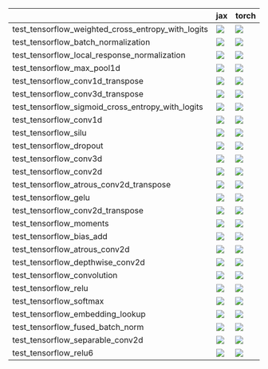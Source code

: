|                                                    | jax                                                                                                                                                                                    | torch                                                                                                                                                                                  | tensorflow                                                                                                                                                                             | numpy                                                                                                                                                                                  |
|:---------------------------------------------------|:---------------------------------------------------------------------------------------------------------------------------------------------------------------------------------------|:---------------------------------------------------------------------------------------------------------------------------------------------------------------------------------------|:---------------------------------------------------------------------------------------------------------------------------------------------------------------------------------------|:---------------------------------------------------------------------------------------------------------------------------------------------------------------------------------------|
| test_tensorflow_weighted_cross_entropy_with_logits | <a href="https://github.com/unifyai/ivy/actions/runs/4337443410/jobs/7573445534" rel="noopener noreferrer" target="_blank"><img src=https://img.shields.io/badge/-success-success></a> | <a href="https://github.com/unifyai/ivy/actions/runs/4337443410/jobs/7573445534" rel="noopener noreferrer" target="_blank"><img src=https://img.shields.io/badge/-success-success></a> | <a href="https://github.com/unifyai/ivy/actions/runs/4337443410/jobs/7573445534" rel="noopener noreferrer" target="_blank"><img src=https://img.shields.io/badge/-success-success></a> | <a href="https://github.com/unifyai/ivy/actions/runs/4337443410/jobs/7573445534" rel="noopener noreferrer" target="_blank"><img src=https://img.shields.io/badge/-success-success></a> |
| test_tensorflow_batch_normalization                | <a href="https://github.com/unifyai/ivy/actions/runs/4358298791/jobs/7618685891" rel="noopener noreferrer" target="_blank"><img src=https://img.shields.io/badge/-success-success></a> | <a href="https://github.com/unifyai/ivy/actions/runs/4358298791/jobs/7618685891" rel="noopener noreferrer" target="_blank"><img src=https://img.shields.io/badge/-success-success></a> | <a href="https://github.com/unifyai/ivy/actions/runs/4358298791/jobs/7618685891" rel="noopener noreferrer" target="_blank"><img src=https://img.shields.io/badge/-success-success></a> | <a href="https://github.com/unifyai/ivy/actions/runs/4358298791/jobs/7618685891" rel="noopener noreferrer" target="_blank"><img src=https://img.shields.io/badge/-success-success></a> |
| test_tensorflow_local_response_normalization       | <a href="https://github.com/unifyai/ivy/actions/runs/4358738743/jobs/7619692382" rel="noopener noreferrer" target="_blank"><img src=https://img.shields.io/badge/-failure-red></a>     | <a href="https://github.com/unifyai/ivy/actions/runs/4358738743/jobs/7619692382" rel="noopener noreferrer" target="_blank"><img src=https://img.shields.io/badge/-failure-red></a>     | <a href="https://github.com/unifyai/ivy/actions/runs/4358738743/jobs/7619692382" rel="noopener noreferrer" target="_blank"><img src=https://img.shields.io/badge/-failure-red></a>     | <a href="https://github.com/unifyai/ivy/actions/runs/4358738743/jobs/7619692382" rel="noopener noreferrer" target="_blank"><img src=https://img.shields.io/badge/-failure-red></a>     |
| test_tensorflow_max_pool1d                         | <a href="https://github.com/unifyai/ivy/actions/runs/4358738743/jobs/7619692382" rel="noopener noreferrer" target="_blank"><img src=https://img.shields.io/badge/-success-success></a> | <a href="https://github.com/unifyai/ivy/actions/runs/4337443410/jobs/7573445534" rel="noopener noreferrer" target="_blank"><img src=https://img.shields.io/badge/-success-success></a> | <a href="https://github.com/unifyai/ivy/actions/runs/4337443410/jobs/7573445534" rel="noopener noreferrer" target="_blank"><img src=https://img.shields.io/badge/-success-success></a> | <a href="https://github.com/unifyai/ivy/actions/runs/4337443410/jobs/7573445534" rel="noopener noreferrer" target="_blank"><img src=https://img.shields.io/badge/-success-success></a> |
| test_tensorflow_conv1d_transpose                   | <a href="https://github.com/unifyai/ivy/actions/runs/4358298791/jobs/7618685891" rel="noopener noreferrer" target="_blank"><img src=https://img.shields.io/badge/-success-success></a> | <a href="https://github.com/unifyai/ivy/actions/runs/4358298791/jobs/7618685891" rel="noopener noreferrer" target="_blank"><img src=https://img.shields.io/badge/-success-success></a> | <a href="https://github.com/unifyai/ivy/actions/runs/4358298791/jobs/7618685891" rel="noopener noreferrer" target="_blank"><img src=https://img.shields.io/badge/-success-success></a> | <a href="https://github.com/unifyai/ivy/actions/runs/4358298791/jobs/7618685891" rel="noopener noreferrer" target="_blank"><img src=https://img.shields.io/badge/-success-success></a> |
| test_tensorflow_conv3d_transpose                   | <a href="https://github.com/unifyai/ivy/actions/runs/4358298791/jobs/7618685891" rel="noopener noreferrer" target="_blank"><img src=https://img.shields.io/badge/-success-success></a> | <a href="https://github.com/unifyai/ivy/actions/runs/4358298791/jobs/7618685891" rel="noopener noreferrer" target="_blank"><img src=https://img.shields.io/badge/-success-success></a> | <a href="https://github.com/unifyai/ivy/actions/runs/4358298791/jobs/7618685891" rel="noopener noreferrer" target="_blank"><img src=https://img.shields.io/badge/-success-success></a> | <a href="https://github.com/unifyai/ivy/actions/runs/4358298791/jobs/7618685891" rel="noopener noreferrer" target="_blank"><img src=https://img.shields.io/badge/-success-success></a> |
| test_tensorflow_sigmoid_cross_entropy_with_logits  | <a href="https://github.com/unifyai/ivy/actions/runs/4337443410/jobs/7573445534" rel="noopener noreferrer" target="_blank"><img src=https://img.shields.io/badge/-success-success></a> | <a href="https://github.com/unifyai/ivy/actions/runs/4337443410/jobs/7573445534" rel="noopener noreferrer" target="_blank"><img src=https://img.shields.io/badge/-success-success></a> | <a href="https://github.com/unifyai/ivy/actions/runs/4337443410/jobs/7573445534" rel="noopener noreferrer" target="_blank"><img src=https://img.shields.io/badge/-success-success></a> | <a href="https://github.com/unifyai/ivy/actions/runs/4337443410/jobs/7573445534" rel="noopener noreferrer" target="_blank"><img src=https://img.shields.io/badge/-success-success></a> |
| test_tensorflow_conv1d                             | <a href="https://github.com/unifyai/ivy/actions/runs/4358298791/jobs/7618685891" rel="noopener noreferrer" target="_blank"><img src=https://img.shields.io/badge/-success-success></a> | <a href="https://github.com/unifyai/ivy/actions/runs/4358298791/jobs/7618685891" rel="noopener noreferrer" target="_blank"><img src=https://img.shields.io/badge/-success-success></a> | <a href="https://github.com/unifyai/ivy/actions/runs/4358298791/jobs/7618685891" rel="noopener noreferrer" target="_blank"><img src=https://img.shields.io/badge/-success-success></a> | <a href="https://github.com/unifyai/ivy/actions/runs/4358298791/jobs/7618685891" rel="noopener noreferrer" target="_blank"><img src=https://img.shields.io/badge/-success-success></a> |
| test_tensorflow_silu                               | <a href="https://github.com/unifyai/ivy/actions/runs/4337443410/jobs/7573445534" rel="noopener noreferrer" target="_blank"><img src=https://img.shields.io/badge/-success-success></a> | <a href="https://github.com/unifyai/ivy/actions/runs/4337443410/jobs/7573445534" rel="noopener noreferrer" target="_blank"><img src=https://img.shields.io/badge/-success-success></a> | <a href="https://github.com/unifyai/ivy/actions/runs/4337443410/jobs/7573445534" rel="noopener noreferrer" target="_blank"><img src=https://img.shields.io/badge/-success-success></a> | <a href="https://github.com/unifyai/ivy/actions/runs/4337443410/jobs/7573445534" rel="noopener noreferrer" target="_blank"><img src=https://img.shields.io/badge/-success-success></a> |
| test_tensorflow_dropout                            | <a href="https://github.com/unifyai/ivy/actions/runs/4358298791/jobs/7618685891" rel="noopener noreferrer" target="_blank"><img src=https://img.shields.io/badge/-success-success></a> | <a href="https://github.com/unifyai/ivy/actions/runs/4358298791/jobs/7618685891" rel="noopener noreferrer" target="_blank"><img src=https://img.shields.io/badge/-success-success></a> | <a href="https://github.com/unifyai/ivy/actions/runs/4358298791/jobs/7618685891" rel="noopener noreferrer" target="_blank"><img src=https://img.shields.io/badge/-success-success></a> | <a href="https://github.com/unifyai/ivy/actions/runs/4358298791/jobs/7618685891" rel="noopener noreferrer" target="_blank"><img src=https://img.shields.io/badge/-success-success></a> |
| test_tensorflow_conv3d                             | <a href="https://github.com/unifyai/ivy/actions/runs/4358298791/jobs/7618685891" rel="noopener noreferrer" target="_blank"><img src=https://img.shields.io/badge/-success-success></a> | <a href="https://github.com/unifyai/ivy/actions/runs/4358298791/jobs/7618685891" rel="noopener noreferrer" target="_blank"><img src=https://img.shields.io/badge/-success-success></a> | <a href="https://github.com/unifyai/ivy/actions/runs/4358298791/jobs/7618685891" rel="noopener noreferrer" target="_blank"><img src=https://img.shields.io/badge/-success-success></a> | <a href="https://github.com/unifyai/ivy/actions/runs/4358298791/jobs/7618685891" rel="noopener noreferrer" target="_blank"><img src=https://img.shields.io/badge/-success-success></a> |
| test_tensorflow_conv2d                             | <a href="https://github.com/unifyai/ivy/actions/runs/4358298791/jobs/7618685891" rel="noopener noreferrer" target="_blank"><img src=https://img.shields.io/badge/-success-success></a> | <a href="https://github.com/unifyai/ivy/actions/runs/4358298791/jobs/7618685891" rel="noopener noreferrer" target="_blank"><img src=https://img.shields.io/badge/-success-success></a> | <a href="https://github.com/unifyai/ivy/actions/runs/4358298791/jobs/7618685891" rel="noopener noreferrer" target="_blank"><img src=https://img.shields.io/badge/-success-success></a> | <a href="https://github.com/unifyai/ivy/actions/runs/4358298791/jobs/7618685891" rel="noopener noreferrer" target="_blank"><img src=https://img.shields.io/badge/-success-success></a> |
| test_tensorflow_atrous_conv2d_transpose            | <a href="https://github.com/unifyai/ivy/actions/runs/4358298791/jobs/7618685891" rel="noopener noreferrer" target="_blank"><img src=https://img.shields.io/badge/-success-success></a> | <a href="https://github.com/unifyai/ivy/actions/runs/4358298791/jobs/7618685891" rel="noopener noreferrer" target="_blank"><img src=https://img.shields.io/badge/-success-success></a> | <a href="https://github.com/unifyai/ivy/actions/runs/4358298791/jobs/7618685891" rel="noopener noreferrer" target="_blank"><img src=https://img.shields.io/badge/-success-success></a> | <a href="https://github.com/unifyai/ivy/actions/runs/4358298791/jobs/7618685891" rel="noopener noreferrer" target="_blank"><img src=https://img.shields.io/badge/-success-success></a> |
| test_tensorflow_gelu                               | <a href="https://github.com/unifyai/ivy/actions/runs/4358738743/jobs/7619692382" rel="noopener noreferrer" target="_blank"><img src=https://img.shields.io/badge/-success-success></a> | <a href="https://github.com/unifyai/ivy/actions/runs/4358738743/jobs/7619692382" rel="noopener noreferrer" target="_blank"><img src=https://img.shields.io/badge/-failure-red></a>     | <a href="https://github.com/unifyai/ivy/actions/runs/4358738743/jobs/7619692382" rel="noopener noreferrer" target="_blank"><img src=https://img.shields.io/badge/-success-success></a> | <a href="https://github.com/unifyai/ivy/actions/runs/4358738743/jobs/7619692382" rel="noopener noreferrer" target="_blank"><img src=https://img.shields.io/badge/-success-success></a> |
| test_tensorflow_conv2d_transpose                   | <a href="https://github.com/unifyai/ivy/actions/runs/4358298791/jobs/7618685891" rel="noopener noreferrer" target="_blank"><img src=https://img.shields.io/badge/-success-success></a> | <a href="https://github.com/unifyai/ivy/actions/runs/4358298791/jobs/7618685891" rel="noopener noreferrer" target="_blank"><img src=https://img.shields.io/badge/-success-success></a> | <a href="https://github.com/unifyai/ivy/actions/runs/4358298791/jobs/7618685891" rel="noopener noreferrer" target="_blank"><img src=https://img.shields.io/badge/-success-success></a> | <a href="https://github.com/unifyai/ivy/actions/runs/4358298791/jobs/7618685891" rel="noopener noreferrer" target="_blank"><img src=https://img.shields.io/badge/-success-success></a> |
| test_tensorflow_moments                            | <a href="https://github.com/unifyai/ivy/actions/runs/4337443410/jobs/7573445534" rel="noopener noreferrer" target="_blank"><img src=https://img.shields.io/badge/-success-success></a> | <a href="https://github.com/unifyai/ivy/actions/runs/4337443410/jobs/7573445534" rel="noopener noreferrer" target="_blank"><img src=https://img.shields.io/badge/-success-success></a> | <a href="https://github.com/unifyai/ivy/actions/runs/4337443410/jobs/7573445534" rel="noopener noreferrer" target="_blank"><img src=https://img.shields.io/badge/-success-success></a> | <a href="https://github.com/unifyai/ivy/actions/runs/4337443410/jobs/7573445534" rel="noopener noreferrer" target="_blank"><img src=https://img.shields.io/badge/-success-success></a> |
| test_tensorflow_bias_add                           | <a href="https://github.com/unifyai/ivy/actions/runs/4358298791/jobs/7618685891" rel="noopener noreferrer" target="_blank"><img src=https://img.shields.io/badge/-success-success></a> | <a href="https://github.com/unifyai/ivy/actions/runs/4358298791/jobs/7618685891" rel="noopener noreferrer" target="_blank"><img src=https://img.shields.io/badge/-success-success></a> | <a href="https://github.com/unifyai/ivy/actions/runs/4358298791/jobs/7618685891" rel="noopener noreferrer" target="_blank"><img src=https://img.shields.io/badge/-success-success></a> | <a href="https://github.com/unifyai/ivy/actions/runs/4358298791/jobs/7618685891" rel="noopener noreferrer" target="_blank"><img src=https://img.shields.io/badge/-success-success></a> |
| test_tensorflow_atrous_conv2d                      | <a href="https://github.com/unifyai/ivy/actions/runs/4358298791/jobs/7618685891" rel="noopener noreferrer" target="_blank"><img src=https://img.shields.io/badge/-success-success></a> | <a href="https://github.com/unifyai/ivy/actions/runs/4358298791/jobs/7618685891" rel="noopener noreferrer" target="_blank"><img src=https://img.shields.io/badge/-success-success></a> | <a href="https://github.com/unifyai/ivy/actions/runs/4358298791/jobs/7618685891" rel="noopener noreferrer" target="_blank"><img src=https://img.shields.io/badge/-success-success></a> | <a href="https://github.com/unifyai/ivy/actions/runs/4358298791/jobs/7618685891" rel="noopener noreferrer" target="_blank"><img src=https://img.shields.io/badge/-success-success></a> |
| test_tensorflow_depthwise_conv2d                   | <a href="https://github.com/unifyai/ivy/actions/runs/4358298791/jobs/7618685891" rel="noopener noreferrer" target="_blank"><img src=https://img.shields.io/badge/-success-success></a> | <a href="https://github.com/unifyai/ivy/actions/runs/4358298791/jobs/7618685891" rel="noopener noreferrer" target="_blank"><img src=https://img.shields.io/badge/-success-success></a> | <a href="https://github.com/unifyai/ivy/actions/runs/4358298791/jobs/7618685891" rel="noopener noreferrer" target="_blank"><img src=https://img.shields.io/badge/-success-success></a> | <a href="https://github.com/unifyai/ivy/actions/runs/4358298791/jobs/7618685891" rel="noopener noreferrer" target="_blank"><img src=https://img.shields.io/badge/-success-success></a> |
| test_tensorflow_convolution                        | <a href="https://github.com/unifyai/ivy/actions/runs/4358298791/jobs/7618685891" rel="noopener noreferrer" target="_blank"><img src=https://img.shields.io/badge/-success-success></a> | <a href="https://github.com/unifyai/ivy/actions/runs/4358298791/jobs/7618685891" rel="noopener noreferrer" target="_blank"><img src=https://img.shields.io/badge/-success-success></a> | <a href="https://github.com/unifyai/ivy/actions/runs/4358298791/jobs/7618685891" rel="noopener noreferrer" target="_blank"><img src=https://img.shields.io/badge/-success-success></a> | <a href="https://github.com/unifyai/ivy/actions/runs/4358298791/jobs/7618685891" rel="noopener noreferrer" target="_blank"><img src=https://img.shields.io/badge/-success-success></a> |
| test_tensorflow_relu                               | <a href="https://github.com/unifyai/ivy/actions/runs/4337443410/jobs/7573445534" rel="noopener noreferrer" target="_blank"><img src=https://img.shields.io/badge/-success-success></a> | <a href="https://github.com/unifyai/ivy/actions/runs/4337443410/jobs/7573445534" rel="noopener noreferrer" target="_blank"><img src=https://img.shields.io/badge/-success-success></a> | <a href="https://github.com/unifyai/ivy/actions/runs/4337443410/jobs/7573445534" rel="noopener noreferrer" target="_blank"><img src=https://img.shields.io/badge/-success-success></a> | <a href="https://github.com/unifyai/ivy/actions/runs/4337443410/jobs/7573445534" rel="noopener noreferrer" target="_blank"><img src=https://img.shields.io/badge/-success-success></a> |
| test_tensorflow_softmax                            | <a href="https://github.com/unifyai/ivy/actions/runs/4337443410/jobs/7573445534" rel="noopener noreferrer" target="_blank"><img src=https://img.shields.io/badge/-success-success></a> | <a href="https://github.com/unifyai/ivy/actions/runs/4337443410/jobs/7573445534" rel="noopener noreferrer" target="_blank"><img src=https://img.shields.io/badge/-success-success></a> | <a href="https://github.com/unifyai/ivy/actions/runs/4337443410/jobs/7573445534" rel="noopener noreferrer" target="_blank"><img src=https://img.shields.io/badge/-success-success></a> | <a href="https://github.com/unifyai/ivy/actions/runs/4337443410/jobs/7573445534" rel="noopener noreferrer" target="_blank"><img src=https://img.shields.io/badge/-success-success></a> |
| test_tensorflow_embedding_lookup                   | <a href="https://github.com/unifyai/ivy/actions/runs/4358298791/jobs/7618685891" rel="noopener noreferrer" target="_blank"><img src=https://img.shields.io/badge/-failure-red></a>     | <a href="https://github.com/unifyai/ivy/actions/runs/4358298791/jobs/7618685891" rel="noopener noreferrer" target="_blank"><img src=https://img.shields.io/badge/-success-success></a> | <a href="https://github.com/unifyai/ivy/actions/runs/4358298791/jobs/7618685891" rel="noopener noreferrer" target="_blank"><img src=https://img.shields.io/badge/-success-success></a> | <a href="https://github.com/unifyai/ivy/actions/runs/4358298791/jobs/7618685891" rel="noopener noreferrer" target="_blank"><img src=https://img.shields.io/badge/-success-success></a> |
| test_tensorflow_fused_batch_norm                   | <a href="https://github.com/unifyai/ivy/actions/runs/4352165749/jobs/7604608932" rel="noopener noreferrer" target="_blank"><img src=https://img.shields.io/badge/-success-success></a> | <a href="https://github.com/unifyai/ivy/actions/runs/4352165749/jobs/7604608932" rel="noopener noreferrer" target="_blank"><img src=https://img.shields.io/badge/-success-success></a> | <a href="https://github.com/unifyai/ivy/actions/runs/4352165749/jobs/7604608932" rel="noopener noreferrer" target="_blank"><img src=https://img.shields.io/badge/-success-success></a> | <a href="https://github.com/unifyai/ivy/actions/runs/4352165749/jobs/7604608932" rel="noopener noreferrer" target="_blank"><img src=https://img.shields.io/badge/-success-success></a> |
| test_tensorflow_separable_conv2d                   | <a href="https://github.com/unifyai/ivy/actions/runs/4352165749/jobs/7604608932" rel="noopener noreferrer" target="_blank"><img src=https://img.shields.io/badge/-success-success></a> | <a href="https://github.com/unifyai/ivy/actions/runs/4352165749/jobs/7604608932" rel="noopener noreferrer" target="_blank"><img src=https://img.shields.io/badge/-success-success></a> | <a href="https://github.com/unifyai/ivy/actions/runs/4352165749/jobs/7604608932" rel="noopener noreferrer" target="_blank"><img src=https://img.shields.io/badge/-success-success></a> | <a href="https://github.com/unifyai/ivy/actions/runs/4352165749/jobs/7604608932" rel="noopener noreferrer" target="_blank"><img src=https://img.shields.io/badge/-success-success></a> |
| test_tensorflow_relu6                              | <a href="https://github.com/unifyai/ivy/actions/runs/4337443410/jobs/7573445534" rel="noopener noreferrer" target="_blank"><img src=https://img.shields.io/badge/-success-success></a> | <a href="https://github.com/unifyai/ivy/actions/runs/4337443410/jobs/7573445534" rel="noopener noreferrer" target="_blank"><img src=https://img.shields.io/badge/-success-success></a> | <a href="https://github.com/unifyai/ivy/actions/runs/4337443410/jobs/7573445534" rel="noopener noreferrer" target="_blank"><img src=https://img.shields.io/badge/-success-success></a> | <a href="https://github.com/unifyai/ivy/actions/runs/4337443410/jobs/7573445534" rel="noopener noreferrer" target="_blank"><img src=https://img.shields.io/badge/-success-success></a> |
